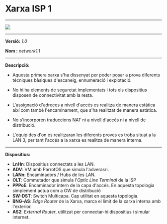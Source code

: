 # Xarxa ISP 1   

---

![](C:\Users\Ungra\Documents\GitHub\gei_tfg_fcodinap\network\network1.1\net1.png)

---
**Versió:** *1.0*  


**Nom  :** *network1.1*  

---
**Descripció:**  

- Aquesta primera xarxa s'ha dissenyat per poder posar a prova diferents técniques bàsiques d'escaneig, ennumeració i explotació. 

- No hi ha elements de seguretat implementats i tots els dispositius disposen de connectivitat amb la resta. 

- L'assignació d'adreces a nivell d'accés es realitza de manera estàtica  així com també l'encaminament, que s'ha 
realitzat de manera estàtica. 

- No s'incorporen traduccions NAT ni a nivell d'accés ni a nivell de distribució.

- L'equip des d'on es realitzaran les diferents proves es troba situat a la LAN 3, per tant l'accés a la xarxa es realitza 
de manera interna.

---
**Dispositius:**  

- **LnHn**: Dispositius connectats a les LAN.
- **ADV**: VM amb ParrotOS que simula l'adverasri.
- **LANn**: Encaminadors / Hubs de les LAN.
- **OLT**: Commutador que simula l'*Optic Line Terminal* de la ISP
- **PPPoE**: Encaminador intern de la capa d'accés. En aquesta topologia simplement actua com a GW de distribució
- **SW-DST**: Switch Multicapa. Cap utilitat en aquesta topologia.
- **BNG-AS**: *Edge Router* de la Xarxa, marca el límit de la xarxa interna amb l'exterior.
- **AS2**: *External Router*, utilitzat per connectar-hi dispositius i simular internet.